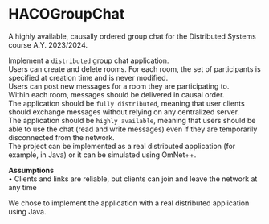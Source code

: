 # HACOGroupChat
A highly available, causally ordered group chat for the Distributed Systems course A.Y. 2023/2024.  
  
Implement a `distributed` group chat application.  
Users can create and delete rooms. For each room, the set of participants is specified at creation time and is never modified.  
Users can post new messages for a room they are participating to.  
Within each room, messages should be delivered in causal order.  
The application should be `fully distributed`, meaning that user clients should exchange
messages without relying on any centralized server.  
The application should be `highly available`, meaning that users should be able to use the
chat (read and write messages) even if they are temporarily disconnected from the network.  
The project can be implemented as a real distributed application (for example, in Java) or it
can be simulated using OmNet++.  
  
**Assumptions**  
• Clients and links are reliable, but clients can join and leave the network at any time  
  
We chose to implement the application with a real distributed application using Java.  

